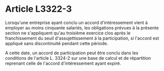 # Article L3322-3

Lorsqu'une entreprise ayant conclu un accord d'intéressement vient à employer au moins cinquante salariés, les obligations prévues à la présente section ne s'appliquent qu'au troisième exercice clos après le franchissement du seuil d'assujettissement à la participation, si l'accord est appliqué sans discontinuité pendant cette période.

A cette date, un accord de participation peut être conclu dans les conditions de l'article L. 3324-2 sur une base de calcul et de répartition reprenant celle de l'accord d'intéressement ayant expiré.